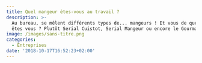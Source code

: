 ```yaml
---
title: Quel mangeur êtes-vous au travail ?
description: >-
  Au bureau, se mêlent différents types de... mangeurs ! Et vous de quel côté
  êtes vous ? Plutôt Serial Cuistot, Serial Mangeur ou encore le Gourmand ?
image: /images/sans-titre.png
categories:
  - Entreprises
date: '2018-10-17T16:52:23+02:00'
---
```

<script>(function(d,s,id){var js,fjs=d.getElementsByTagName(s)[0];if(d.getElementById(id))return;js=d.createElement(s);js.id=id;js.src='https://embed.playbuzz.com/sdk.js';fjs.parentNode.insertBefore(js,fjs);}(document,'script','playbuzz-sdk'));</script>

<div class="playbuzz" data-id="a57fd793-4948-49bc-bb33-ca4ce730f3e3" data-show-info="false"></div>
